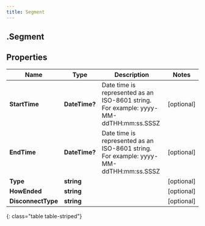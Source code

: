 ```yaml
---
title: Segment
---
```

## .Segment

## Properties

|Name | Type | Description | Notes|
|------------ | ------------- | ------------- | -------------|
| **StartTime** | **DateTime?** | Date time is represented as an ISO-8601 string. For example: yyyy-MM-ddTHH:mm:ss.SSSZ | [optional] |
| **EndTime** | **DateTime?** | Date time is represented as an ISO-8601 string. For example: yyyy-MM-ddTHH:mm:ss.SSSZ | [optional] |
| **Type** | **string** |  | [optional] |
| **HowEnded** | **string** |  | [optional] |
| **DisconnectType** | **string** |  | [optional] |
{: class="table table-striped"}


